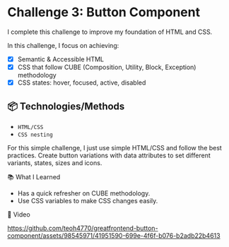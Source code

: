 # Challenge 3: Button Component

I complete this challenge to improve my foundation of HTML and CSS.

In this challenge, I focus on achieving:
- [X] Semantic & Accessible HTML
- [X] CSS that follow CUBE (Composition, Utility, Block, Exception) methodology
- [X] CSS states: hover, focused, active, disabled

## 📦 Technologies/Methods
- <code>HTML/CSS</code>
- <code>CSS nesting</code>

For this simple challenge, I just use simple HTML/CSS and follow the best practices.
Create button variations with data attributes to set different variants, states, sizes and icons.

📚 What I Learned
- Has a quick refresher on CUBE methodology.
- Use CSS variables to make CSS changes easily.

🍿 Video

https://github.com/teoh4770/greatfrontend-button-component/assets/98545971/41951590-699e-4f6f-b076-b2adb22b4613

